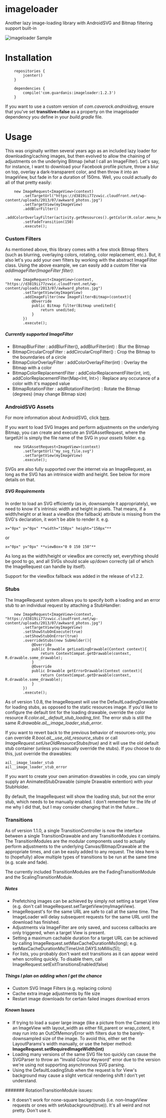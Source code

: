 # imageloader

Another lazy image-loading library with AndroidSVG and Bitmap filtering support built-in

![imageloader Sample](https://github.com/mattsilber/imageloader/raw/master/imageloader.gif)

# Installation

```
    repositories {
        jcenter()
    }

    dependencies {
        compile('com.guardanis:imageloader:1.2.3')
    }
```

If you want to use a custom version of *com.caverock.androidsvg*, ensure that you've set **transitive=false** as a property on the imageloader dependency you define in your *build.gradle* file.


# Usage

This was originally written several years ago as an included lazy loader for downloading/caching images, but then evolved to allow the chaining of adjustments on the underlying Bitmap (what I call an ImageFilter). Let's say, for instance, I want to download your Facebook profile picture, throw a blur on top, overlay a dark-transparent color, and then throw it into an ImageView, but fade in for a duration of 150ms. Well, you could actually do all of that pretty easily:

```
    new ImageRequest<ImageView>(context)
        .setTargetUrl("https://d3819ii77zvwic.cloudfront.net/wp-content/uploads/2013/07/awkward_photos.jpg")
        .setTargetView(myImageView)
        .addBlurFilter()
        .addColorOverlayFilter(activity.getResources().getColor(R.color.menu_header_user_image_parent_blurred_overlay))
        .setFadeTransition(150)
        .execute();
```

### Custom Filters

As mentioned above, this library comes with a few stock Bitmap filters (such as blurring, overlaying colors, rotating, color replacement, etc.). But, it also let's you add your own filters by working with the abstract ImageFilter class. Using the above example, we can easily add a custom filter via *addImageFilter(ImageFilter<Bitmap> filter)*:

```
    new ImageRequest<ImageView>(context, "https://d3819ii77zvwic.cloudfront.net/wp-content/uploads/2013/07/awkward_photos.jpg")
        .setTargetView(myImageView)
        .addImageFilter(new ImageFilter<Bitmap>(context){
            @Override
            public Bitmap filter(Bitmap unedited){
                return unedited;
            }
        })
        .execute();
```

##### Currently supported ImageFilter<Bitmap>
* BitmapBlurFilter : addBlurFilter(), addBlurFilter(int) : Blur the Bitmap
* BitmapCircularCropFilter : addCircularCropFilter() : Crop the Bitmap to the bounrdaries of a circle
* BitmapColorOverlayFilter : addColorOverlayFilter(int) : Overlay the Bitmap with a color
* BitmapColorReplacementFilter : addColorReplacementFilter(int, int), addColorReplacementFilter(Map<Int, Int>) : Replace any occurance of a color with it's mapped value
* BitmapRotationFilter : addRotationFilter(int) : Rotate the Bitmap (degrees) (may change Bitmap size)

### AndroidSVG Assets

For more information about AndroidSVG, click [here](https://github.com/BigBadaboom/androidsvg).

If you want to load SVG Images and perform adjustments on the underlying Bitmap, you can create and execute an SVGAssetRequest, where the targetUrl is simply the file name of the SVG in your *assets* folder. e.g.

```
    new SVGAssetRequest<ImageView>(context)
        .setTargetUrl("my_svg_file.svg")
        .setTargetView(myImageView)
        .execute();
```

SVGs are also fully supported over the internet via an ImageRequest, as long as the SVG has an intrinsice width and height. See below for more details on that.

##### SVG Requirements

In order to load an SVG efficiently (as in, downsample it appropriately), we need to know it's intrinsic width and height in pixels. That means, if a width/height or at least a viewBox (the fallback) attribute is missing from the SVG's declaration, it won't be able to render it. e.g.

    x="0px" y="0px" **width="150px" height="150px"**

or

    x="0px" y="0px" **viewBox="0 0 150 150"**

As long as the width/height or viewBox are correctly set, everything should be good to go, and all SVGs should scale up/down correctly (all of which the ImageRequest can handle by itself).

Support for the viewBox fallback was added in the release of v1.2.2.

### Stubs

The ImageRequest system allows you to specify both a loading and an error stub to an individual request by attaching a StubHandler:

```
    new ImageRequest<ImageView>(context, "https://d3819ii77zvwic.cloudfront.net/wp-content/uploads/2013/07/awkward_photos.jpg")
        .setTargetView(myImageView)
        .setShowStubOnExecute(true)
        .setShowStubOnError(true)
        .overrideStubs(new SubHolder(){
            @Override
            public Drawable getLoadingDrawable(Context context){
                return ContextCompat.getDrawable(context, R.drawable.some_drawable);
            }
            @Override
            public Drawable getErrorDrawable(Context context){
                return ContextCompat.getDrawable(context, R.drawable.some_drawable);
            }
        })
        .execute();
```

As of version 1.0.8, the ImageRequest will use the DefaultLoadingDrawable for loading stubs, as opposed to the static resources image. If you'd like to configure the default tint for the loading drawable, override the color resource *R.color.ail__default_stub_loading_tint*. The error stub is still the same *R.drawable.ail__image_loader_stub_error*. 

If you want to revert back to the previous behavior of resources-only, you can override *R.bool.ail__use_old_resource_stubs* or call *ImageRequest.setUseOldResourceStubs(true)* and it will use the old default stub container (unless you manually override the stubs). If you choose to do this, just override the drawables:

    ail__image_loader_stub
    ail__image_loader_stub_error

If you want to create your own animation drawables in code, you can simply supply an AnimatedStubDrawable (simple Drawable extention) with your StubHolder.

By default, the ImageRequest will show the loading stub, but not the error stub, which needs to be manually enabled. I don't remember for the life of me why I did that, but I may consider changing that in the future...

### Transitions

As of version 1.1.0, a single TransitionController is now the interface between a single TransitionDrawable and any TransitionModules it contains. The TransitionModules are the modular components used to actually perform adjustments to the underlying Canvas/Bitmap/Drawable at the appropriate times, and can be easily added to any request. The idea here is to (hopefully) allow multiple types of transitions to be run at the same time (e.g. scale and fade).

The currently included TransitionModules are the FadingTransitionModule and the ScalingTransitionModule.

##### Notes
* Prefetching images can be achieved by simply not setting a target View (e.g. don't call ImageRequest.setTargetView(myImageView). 
* ImageRequest's for the same URL are safe to call at the same time. The ImageLoader will delay subsequent requests for the same URL until the download has finished.
* Adjustments via ImageFilter are only saved, and success callbacks are only triggered, when a target View is present.
* Setting a maximum cachable duration for a target URL can be achieved by calling ImageRequest.setMaxCacheDurationMs(long); e.g. setMaxCacheDurationMs(TimeUnit.DAYS.toMillis(5));
* For lists, you probably don't want exit transitions as it can appear weird when scrolling quickly. To disable them, call ImageRequest.setExitTransitionsEnabled(false)

##### Things I plan on adding when I get the chance
* Custom SVG Image Filters (e.g. replacing colors)
* Cache extra image adjustments by file size
* Restart image downloads for certain failed images download errors

##### Known Issues
* If trying to load a super large image (like a picture from the Camera) into an ImageView with layout_width as either fill_parent or wrap_cotent, it may run into an OutOfMemoryError with filters due to the barely-downsampled size of the image. To avoid this, either set the LayoutParams's width manually, or use the helper method: **ImageRequest.setRequiredImageWidth(int)**
* Loading many versions of the same SVG file too quickly can cause the SVGParser to throw an "Invalid Colour Keyword" error due to the version we're using not supporting asynchronous SVG parsing.
* Using the DefaultLoadingStub when the request is for View's background may cause a slight vertical rendering shift I don't yet understand.

####### RotationTransitionModule issues:
* It doesn't work for none-square backgrounds (i.e. non-ImageView requests or ones with setAsbackground(true)). It's all weird and not pretty. Don't use it.

